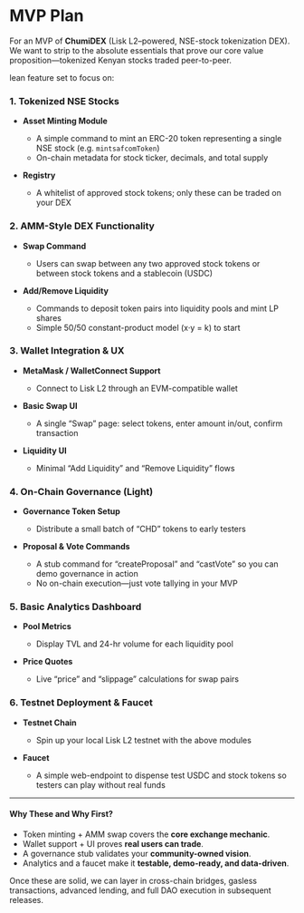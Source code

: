 # MVP Plan

For an MVP of **ChumiDEX** (Lisk L2–powered, NSE-stock tokenization DEX).
We want to strip to the absolute essentials that prove our core value proposition—tokenized Kenyan stocks traded peer-to-peer. 

lean feature set to focus on:

### 1. Tokenized NSE Stocks

* **Asset Minting Module**

  * A simple command to mint an ERC-20 token representing a single NSE stock (e.g. `mintsafcomToken`)
  * On-chain metadata for stock ticker, decimals, and total supply
* **Registry**

  * A whitelist of approved stock tokens; only these can be traded on your DEX

### 2. AMM-Style DEX Functionality

* **Swap Command**

  * Users can swap between any two approved stock tokens or between stock tokens and a stablecoin (USDC)
* **Add/Remove Liquidity**

  * Commands to deposit token pairs into liquidity pools and mint LP shares
  * Simple 50/50 constant-product model (x·y = k) to start

### 3. Wallet Integration & UX

* **MetaMask / WalletConnect Support**

  * Connect to Lisk L2 through an EVM-compatible wallet
* **Basic Swap UI**

  * A single “Swap” page: select tokens, enter amount in/out, confirm transaction
* **Liquidity UI**

  * Minimal “Add Liquidity” and “Remove Liquidity” flows

### 4. On-Chain Governance (Light)

* **Governance Token Setup**

  * Distribute a small batch of “CHD” tokens to early testers
* **Proposal & Vote Commands**

  * A stub command for “createProposal” and “castVote” so you can demo governance in action
  * No on-chain execution—just vote tallying in your MVP

### 5. Basic Analytics Dashboard

* **Pool Metrics**

  * Display TVL and 24-hr volume for each liquidity pool
* **Price Quotes**

  * Live “price” and “slippage” calculations for swap pairs

### 6. Testnet Deployment & Faucet

* **Testnet Chain**

  * Spin up your local Lisk L2 testnet with the above modules
* **Faucet**

  * A simple web-endpoint to dispense test USDC and stock tokens so testers can play without real funds

---

#### Why These and Why First?

* Token minting + AMM swap covers the **core exchange mechanic**.
* Wallet support + UI proves **real users can trade**.
* A governance stub validates your **community-owned vision**.
* Analytics and a faucet make it **testable, demo-ready, and data-driven**.

Once these are solid, we can layer in cross-chain bridges, gasless transactions, advanced lending, and full DAO execution in subsequent releases.
